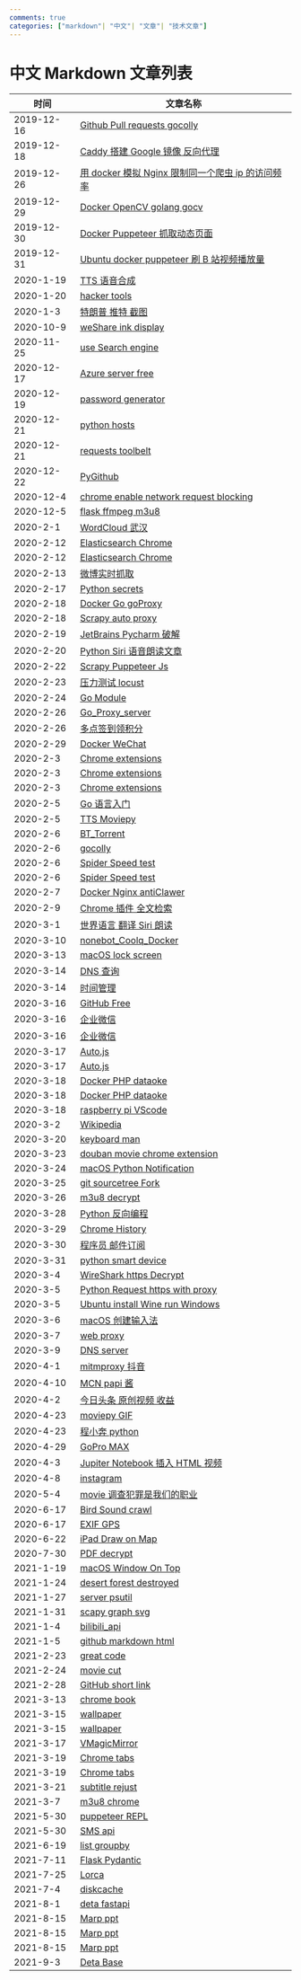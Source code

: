 ```yaml
---
comments: true
categories: ["markdown"| "中文"| "文章"| "技术文章"]
---
```


# 中文 Markdown 文章列表

| 时间       | 文章名称                                                                                                                                                               |
| ---------- | ---------------------------------------------------------------------------------------------------------------------------------------------------------------------- |
| 2019-12-16 | [Github Pull requests gocolly](/article-zh/2019/12-16-Github-Pull-requests-gocolly/Github-Pull-requests-gocolly.md)                                                    |
| 2019-12-18 | [Caddy 搭建 Google 镜像 反向代理](/article-zh/2019/12-18-Caddy搭建Google镜像-反向代理/Caddy搭建Google镜像-反向代理.md)                                                 |
| 2019-12-26 | [用 docker 模拟 Nginx 限制同一个爬虫 ip 的访问频率](/article-zh/2019/12-26-用docker模拟Nginx限制同一个爬虫ip的访问频率/用docker模拟Nginx限制同一个爬虫ip的访问频率.md) |
| 2019-12-29 | [Docker OpenCV golang gocv](/article-zh/2019/12-29-Docker-OpenCV-golang-gocv/README.md)                                                                                |
| 2019-12-30 | [Docker Puppeteer 抓取动态页面](/article-zh/2019/12-30-Docker-Puppeteer抓取动态页面/README.md)                                                                         |
| 2019-12-31 | [Ubuntu docker puppeteer 刷 B 站视频播放量](/article-zh/2019/12-31-Ubuntu-docker-puppeteer-刷B站视频播放量/README.md)                                                  |
| 2020-1-19  | [TTS 语音合成](/article-zh/2020/1-19-TTS语音合成/README.md)                                                                                                            |
| 2020-1-20  | [hacker tools](/article-zh/2020/1-20-hacker-tools/README.md)                                                                                                           |
| 2020-1-3   | [特朗普 推特 截图](/article-zh/2020/1-3-特朗普-推特-截图/README.md)                                                                                                    |
| 2020-10-9  | [weShare ink display](/article-zh/2020/10-9-weShare-ink-display/README.md)                                                                                             |
| 2020-11-25 | [use Search engine](/article-zh/2020/11-25-use-Search-engine/README.md)                                                                                                |
| 2020-12-17 | [Azure server free](/article-zh/2020/12-17-Azure-server-free/README.md)                                                                                                |
| 2020-12-19 | [password generator](/article-zh/2020/12-19-password-generator/README.md)                                                                                              |
| 2020-12-21 | [python hosts](/article-zh/2020/12-21-python-hosts/README.md)                                                                                                          |
| 2020-12-21 | [requests toolbelt](/article-zh/2020/12-21-requests-toolbelt/README.md)                                                                                                |
| 2020-12-22 | [PyGithub](/article-zh/2020/12-22-PyGithub/README.md)                                                                                                                  |
| 2020-12-4  | [chrome enable network request blocking](/article-zh/2020/12-4-chrome-enable-network-request-blocking/README.md)                                                       |
| 2020-12-5  | [flask ffmpeg m3u8](/article-zh/2020/12-5-flask-ffmpeg-m3u8/README.md)                                                                                                 |
| 2020-2-1   | [WordCloud 武汉](/article-zh/2020/2-1-WordCloud-武汉/README.md)                                                                                                        |
| 2020-2-12  | [Elasticsearch Chrome](/article-zh/2020/2-12-Elasticsearch-Chrome/README.md)                                                                                           |
| 2020-2-12  | [Elasticsearch Chrome](/article-zh/2020/2-12-Elasticsearch-Chrome/分词.md)                                                                                             |
| 2020-2-13  | [微博实时抓取](/article-zh/2020/2-13-微博实时抓取/README.md)                                                                                                           |
| 2020-2-17  | [Python secrets](/article-zh/2020/2-17-Python-secrets/README.md)                                                                                                       |
| 2020-2-18  | [Docker Go goProxy](/article-zh/2020/2-18-Docker-Go-goProxy/README.md)                                                                                                 |
| 2020-2-18  | [Scrapy auto proxy](/article-zh/2020/2-18-Scrapy-auto-proxy/README.md)                                                                                                 |
| 2020-2-19  | [JetBrains Pycharm 破解](/article-zh/2020/2-19-JetBrains-Pycharm-破解/README.md)                                                                                       |
| 2020-2-20  | [Python Siri 语音朗读文章](/article-zh/2020/2-20-Python-Siri-语音朗读文章/README.md)                                                                                   |
| 2020-2-22  | [Scrapy Puppeteer Js](/article-zh/2020/2-22-Scrapy-Puppeteer-Js/README.md)                                                                                             |
| 2020-2-23  | [压力测试 locust](/article-zh/2020/2-23-压力测试-locust/README.md)                                                                                                     |
| 2020-2-24  | [Go Module](/article-zh/2020/2-24-Go-Module/README.md)                                                                                                                 |
| 2020-2-26  | [Go_Proxy_server](/article-zh/2020/2-26-Go_Proxy_server/README.md)                                                                                                     |
| 2020-2-26  | [多点签到领积分](/article-zh/2020/2-26-多点签到领积分/README.md)                                                                                                       |
| 2020-2-29  | [Docker WeChat](/article-zh/2020/2-29-Docker-WeChat/README.md)                                                                                                         |
| 2020-2-3   | [Chrome extensions](/article-zh/2020/2-3-Chrome-extensions/content_scripts和background的消息传递.md)                                                                   |
| 2020-2-3   | [Chrome extensions](/article-zh/2020/2-3-Chrome-extensions/README.md)                                                                                                  |
| 2020-2-3   | [Chrome extensions](/article-zh/2020/2-3-Chrome-extensions/参考.md)                                                                                                    |
| 2020-2-5   | [Go 语言入门](/article-zh/2020/2-5-Go语言入门/README.md)                                                                                                               |
| 2020-2-5   | [TTS Moviepy](/article-zh/2020/2-5-TTS-Moviepy/README.md)                                                                                                              |
| 2020-2-6   | [BT_Torrent](/article-zh/2020/2-6-BT_Torrent/README.md)                                                                                                                |
| 2020-2-6   | [gocolly](/article-zh/2020/2-6-gocolly/README.md)                                                                                                                      |
| 2020-2-6   | [Spider Speed test](/article-zh/2020/2-6-Spider-Speed-test/README.md)                                                                                                  |
| 2020-2-6   | [Spider Speed test](/article-zh/2020/2-6-Spider-Speed-test/scrapy_demo/README.md)                                                                                      |
| 2020-2-7   | [Docker Nginx antiClawer](/article-zh/2020/2-7-Docker-Nginx-antiClawer/README.md)                                                                                      |
| 2020-2-9   | [Chrome 插件 全文检索](/article-zh/2020/2-9-Chrome插件-全文检索/README.md)                                                                                             |
| 2020-3-1   | [世界语言 翻译 Siri 朗读](/article-zh/2020/3-1-世界语言-翻译-Siri朗读/README.md)                                                                                       |
| 2020-3-10  | [nonebot_Coolq_Docker](/article-zh/2020/3-10-nonebot_Coolq_Docker/README.md)                                                                                           |
| 2020-3-13  | [macOS lock screen](/article-zh/2020/3-13-macOS-lock-screen/README.md)                                                                                                 |
| 2020-3-14  | [DNS 查询](/article-zh/2020/3-14-DNS查询/README.md)                                                                                                                    |
| 2020-3-14  | [时间管理](/article-zh/2020/3-14-时间管理/README.md)                                                                                                                   |
| 2020-3-16  | [GitHub Free](/article-zh/2020/3-16-GitHub-Free/README.md)                                                                                                             |
| 2020-3-16  | [企业微信](/article-zh/2020/3-16-企业微信/README.md)                                                                                                                   |
| 2020-3-16  | [企业微信](/article-zh/2020/3-16-企业微信/QYWX_APP/安装.md)                                                                                                            |
| 2020-3-17  | [Auto.js](/article-zh/2020/3-17-Auto.js/Programer-Pay-Solution.md)                                                                                                     |
| 2020-3-17  | [Auto.js](/article-zh/2020/3-17-Auto.js/README.md)                                                                                                                     |
| 2020-3-18  | [Docker PHP dataoke](/article-zh/2020/3-18-Docker-PHP-dataoke/README.md)                                                                                               |
| 2020-3-18  | [Docker PHP dataoke](/article-zh/2020/3-18-Docker-PHP-dataoke/PHP/README.md)                                                                                           |
| 2020-3-18  | [raspberry pi VScode](/article-zh/2020/3-18-raspberry-pi-VScode/README.md)                                                                                             |
| 2020-3-2   | [Wikipedia](/article-zh/2020/3-2-Wikipedia/README.md)                                                                                                                  |
| 2020-3-20  | [keyboard man](/article-zh/2020/3-20-keyboard-man/README.md)                                                                                                           |
| 2020-3-23  | [douban movie chrome extension](/article-zh/2020/3-23-douban-movie-chrome-extension/README.md)                                                                         |
| 2020-3-24  | [macOS Python Notification](/article-zh/2020/3-24-macOS-Python-Notification/README.md)                                                                                 |
| 2020-3-25  | [git sourcetree Fork](/article-zh/2020/3-25-git-sourcetree-Fork/README.md)                                                                                             |
| 2020-3-26  | [m3u8 decrypt](/article-zh/2020/3-26-m3u8-decrypt/README.md)                                                                                                           |
| 2020-3-28  | [Python 反向编程](/article-zh/2020/3-28-Python反向编程/README.md)                                                                                                      |
| 2020-3-29  | [Chrome History](/article-zh/2020/3-29-Chrome-History/README.md)                                                                                                       |
| 2020-3-30  | [程序员 邮件订阅](/article-zh/2020/3-30-程序员-邮件订阅/README.md)                                                                                                     |
| 2020-3-31  | [python smart device](/article-zh/2020/3-31-python-smart-device/README.md)                                                                                             |
| 2020-3-4   | [WireShark https Decrypt](/article-zh/2020/3-4-WireShark-https-Decrypt/README.md)                                                                                      |
| 2020-3-5   | [Python Request https with proxy](/article-zh/2020/3-5-Python-Request-https-with-proxy/README.md)                                                                      |
| 2020-3-5   | [Ubuntu install Wine run Windows](/article-zh/2020/3-5-Ubuntu-install-Wine-run-Windows/README.md)                                                                      |
| 2020-3-6   | [macOS 创建输入法](/article-zh/2020/3-6-macOS创建输入法/README.md)                                                                                                     |
| 2020-3-7   | [web proxy](/article-zh/2020/3-7-web-proxy/README.md)                                                                                                                  |
| 2020-3-9   | [DNS server](/article-zh/2020/3-9-DNS-server/README.md)                                                                                                                |
| 2020-4-1   | [mitmproxy 抖音](/article-zh/2020/4-1-mitmproxy-抖音/README.md)                                                                                                        |
| 2020-4-10  | [MCN papi 酱](/article-zh/2020/4-10-MCN-papi酱/README.md)                                                                                                              |
| 2020-4-2   | [今日头条 原创视频 收益](/article-zh/2020/4-2-今日头条-原创视频-收益/README.md)                                                                                        |
| 2020-4-23  | [moviepy GIF](/article-zh/2020/4-23-moviepy-GIF/README.md)                                                                                                             |
| 2020-4-23  | [程小奔 python](/article-zh/2020/4-23-程小奔python/README.md)                                                                                                          |
| 2020-4-29  | [GoPro MAX](/article-zh/2020/4-29-GoPro-MAX/README.md)                                                                                                                 |
| 2020-4-3   | [Jupiter Notebook 插入 HTML 视频](/article-zh/2020/4-3-Jupiter-Notebook-插入HTML视频/README.md)                                                                        |
| 2020-4-8   | [instagram](/article-zh/2020/4-8-instagram/README.md)                                                                                                                  |
| 2020-5-4   | [movie 调查犯罪是我们的职业](/article-zh/2020/5-4-movie-调查犯罪是我们的职业/README.md)                                                                                |
| 2020-6-17  | [Bird Sound crawl](/article-zh/2020/6-17-Bird-Sound-crawl/README.md)                                                                                                   |
| 2020-6-17  | [EXIF GPS](/article-zh/2020/6-17-EXIF-GPS/README.md)                                                                                                                   |
| 2020-6-22  | [iPad Draw on Map](/article-zh/2020/6-22-iPad-Draw-on-Map/README.md)                                                                                                   |
| 2020-7-30  | [PDF decrypt](/article-zh/2020/7-30-PDF-decrypt/README.md)                                                                                                             |
| 2021-1-19  | [macOS Window On Top](/article-zh/2021/1-19-macOS-Window-On-Top/README.md)                                                                                             |
| 2021-1-24  | [desert forest destroyed](/article-zh/2021/1-24-desert-forest-destroyed/README.md)                                                                                     |
| 2021-1-27  | [server psutil](/article-zh/2021/1-27-server-psutil/README.md)                                                                                                         |
| 2021-1-31  | [scapy graph svg](/article-zh/2021/1-31-scapy-graph-svg/README.md)                                                                                                     |
| 2021-1-4   | [bilibili_api](/article-zh/2021/1-4-bilibili_api/README.md)                                                                                                            |
| 2021-1-5   | [github markdown html](/article-zh/2021/1-5-github-markdown-html/README.md)                                                                                            |
| 2021-2-23  | [great code](/article-zh/2021/2-23-great-code/README.md)                                                                                                               |
| 2021-2-24  | [movie cut](/article-zh/2021/2-24-movie-cut/README.md)                                                                                                                 |
| 2021-2-28  | [GitHub short link](/article-zh/2021/2-28-GitHub-short-link/README.md)                                                                                                 |
| 2021-3-13  | [chrome book](/article-zh/2021/3-13-chrome-book/README.md)                                                                                                             |
| 2021-3-15  | [wallpaper](/article-zh/2021/3-15-wallpaper/README.md)                                                                                                                 |
| 2021-3-15  | [wallpaper](/article-zh/2021/3-15-wallpaper/壁纸/README.MD)                                                                                                            |
| 2021-3-17  | [VMagicMirror](/article-zh/2021/3-17-VMagicMirror/README.md)                                                                                                           |
| 2021-3-19  | [Chrome tabs](/article-zh/2021/3-19-Chrome-tabs/README.md)                                                                                                             |
| 2021-3-19  | [Chrome tabs](/article-zh/2021/3-19-Chrome-tabs/TabGroups-shortcuts/README.md)                                                                                         |
| 2021-3-21  | [subtitle rejust](/article-zh/2021/3-21-subtitle-rejust/README.md)                                                                                                     |
| 2021-3-7   | [m3u8 chrome](/article-zh/2021/3-7-m3u8-chrome/README.md)                                                                                                              |
| 2021-5-30  | [puppeteer REPL](/article-zh/2021/5-30-puppeteer-REPL/README.md)                                                                                                       |
| 2021-5-30  | [SMS api](/article-zh/2021/5-30-SMS-api/README.md)                                                                                                                     |
| 2021-6-19  | [list groupby](/article-zh/2021/6-19-list-groupby/README.md)                                                                                                           |
| 2021-7-11  | [Flask Pydantic](/article-zh/2021/7-11-Flask-Pydantic/README.md)                                                                                                       |
| 2021-7-25  | [Lorca](/article-zh/2021/7-25-Lorca/README.MD)                                                                                                                         |
| 2021-7-4   | [diskcache](/article-zh/2021/7-4-diskcache/README.md)                                                                                                                  |
| 2021-8-1   | [deta fastapi](/article-zh/2021/8-1-deta-fastapi/README.md)                                                                                                            |
| 2021-8-15  | [Marp ppt](/article-zh/2021/8-15-Marp-ppt/demo-完成.md)                                                                                                                |
| 2021-8-15  | [Marp ppt](/article-zh/2021/8-15-Marp-ppt/demo.md)                                                                                                                     |
| 2021-8-15  | [Marp ppt](/article-zh/2021/8-15-Marp-ppt/README.MD)                                                                                                                   |
| 2021-9-3   | [Deta Base](/article-zh/2021/9-3-Deta-Base/README.md)                                                                                                                  |
